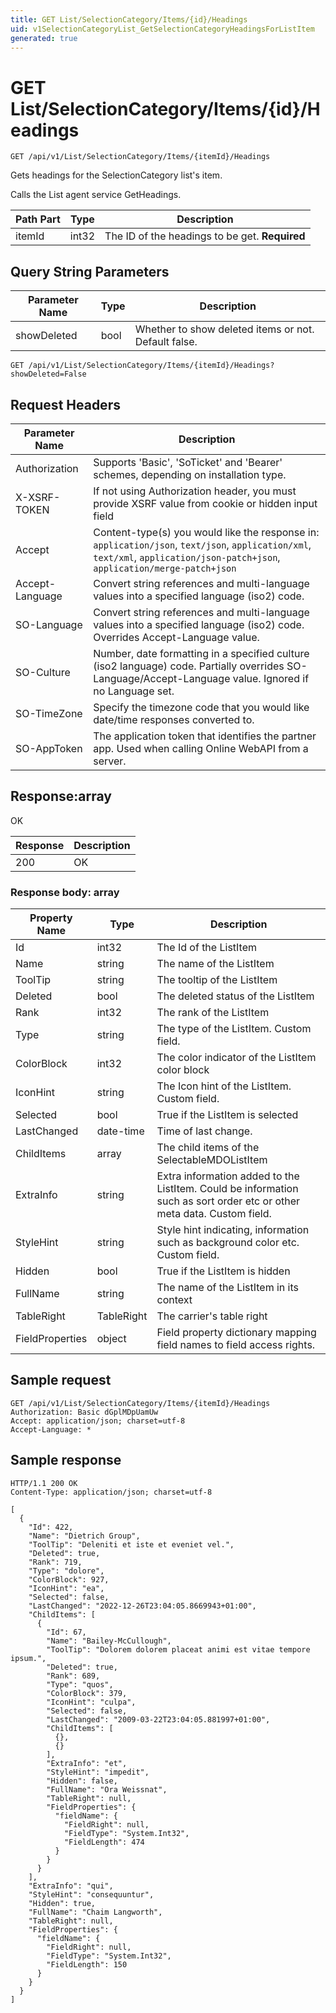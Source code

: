 ```yaml
---
title: GET List/SelectionCategory/Items/{id}/Headings
uid: v1SelectionCategoryList_GetSelectionCategoryHeadingsForListItem
generated: true
---
```


# GET List/SelectionCategory/Items/{id}/Headings

```http
GET /api/v1/List/SelectionCategory/Items/{itemId}/Headings
```

Gets headings for the SelectionCategory list's item.


Calls the List agent service GetHeadings.





| Path Part | Type | Description |
|-----------|------|-------------|
| itemId | int32 | The ID of the headings to be get. **Required** |


## Query String Parameters

| Parameter Name | Type |  Description |
|----------------|------|--------------|
| showDeleted | bool |  Whether to show deleted items or not. Default false. |

```http
GET /api/v1/List/SelectionCategory/Items/{itemId}/Headings?showDeleted=False
```


## Request Headers

| Parameter Name | Description |
|----------------|-------------|
| Authorization  | Supports 'Basic', 'SoTicket' and 'Bearer' schemes, depending on installation type. |
| X-XSRF-TOKEN   | If not using Authorization header, you must provide XSRF value from cookie or hidden input field |
| Accept         | Content-type(s) you would like the response in: `application/json`, `text/json`, `application/xml`, `text/xml`, `application/json-patch+json`, `application/merge-patch+json` |
| Accept-Language | Convert string references and multi-language values into a specified language (iso2) code. |
| SO-Language | Convert string references and multi-language values into a specified language (iso2) code. Overrides Accept-Language value. |
| SO-Culture | Number, date formatting in a specified culture (iso2 language) code. Partially overrides SO-Language/Accept-Language value. Ignored if no Language set. |
| SO-TimeZone | Specify the timezone code that you would like date/time responses converted to. |
| SO-AppToken | The application token that identifies the partner app. Used when calling Online WebAPI from a server. |


## Response:array

OK

| Response | Description |
|----------------|-------------|
| 200 | OK |

### Response body: array

| Property Name | Type |  Description |
|----------------|------|--------------|
| Id | int32 | The Id of the ListItem |
| Name | string | The name of the ListItem |
| ToolTip | string | The tooltip of the ListItem |
| Deleted | bool | The deleted status of the ListItem |
| Rank | int32 | The rank of the ListItem |
| Type | string | The type of the ListItem. Custom field. |
| ColorBlock | int32 | The color indicator of the ListItem color block |
| IconHint | string | The Icon hint of the ListItem. Custom field. |
| Selected | bool | True if the ListItem is selected |
| LastChanged | date-time | Time of last change. |
| ChildItems | array | The child items of the SelectableMDOListItem |
| ExtraInfo | string | Extra information added to the ListItem. Could be information such as sort order etc or other meta data. Custom field. |
| StyleHint | string | Style hint indicating, information such as background color etc. Custom field. |
| Hidden | bool | True if the ListItem is hidden |
| FullName | string | The name of the ListItem in its context |
| TableRight | TableRight | The carrier's table right |
| FieldProperties | object | Field property dictionary mapping field names to field access rights. |

## Sample request

```http!
GET /api/v1/List/SelectionCategory/Items/{itemId}/Headings
Authorization: Basic dGplMDpUamUw
Accept: application/json; charset=utf-8
Accept-Language: *
```

## Sample response

```http_
HTTP/1.1 200 OK
Content-Type: application/json; charset=utf-8

[
  {
    "Id": 422,
    "Name": "Dietrich Group",
    "ToolTip": "Deleniti et iste et eveniet vel.",
    "Deleted": true,
    "Rank": 719,
    "Type": "dolore",
    "ColorBlock": 927,
    "IconHint": "ea",
    "Selected": false,
    "LastChanged": "2022-12-26T23:04:05.8669943+01:00",
    "ChildItems": [
      {
        "Id": 67,
        "Name": "Bailey-McCullough",
        "ToolTip": "Dolorem dolorem placeat animi est vitae tempore ipsum.",
        "Deleted": true,
        "Rank": 689,
        "Type": "quos",
        "ColorBlock": 379,
        "IconHint": "culpa",
        "Selected": false,
        "LastChanged": "2009-03-22T23:04:05.881997+01:00",
        "ChildItems": [
          {},
          {}
        ],
        "ExtraInfo": "et",
        "StyleHint": "impedit",
        "Hidden": false,
        "FullName": "Ora Weissnat",
        "TableRight": null,
        "FieldProperties": {
          "fieldName": {
            "FieldRight": null,
            "FieldType": "System.Int32",
            "FieldLength": 474
          }
        }
      }
    ],
    "ExtraInfo": "qui",
    "StyleHint": "consequuntur",
    "Hidden": true,
    "FullName": "Chaim Langworth",
    "TableRight": null,
    "FieldProperties": {
      "fieldName": {
        "FieldRight": null,
        "FieldType": "System.Int32",
        "FieldLength": 150
      }
    }
  }
]
```